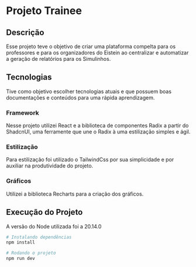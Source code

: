# Projeto Trainee
## Descrição
Esse projeto teve o objetivo de criar uma plataforma compelta para os professores e para os organizadores do Eistein ao centralizar e automatizar a geração de relatórios para os Simulinhos.

## Tecnologias
Tive como objetivo escolher tecnologias atuais e que possuem boas documentações e conteúdos para uma rápida aprendizagem.

### Framework
Nesse projeto utilizei React e a biblioteca de componentes Radix a partir do ShadcnUI, uma ferramente que une o Radix à uma estilização simples e ágil.

### Estilização
Para estilização foi utilizado o TailwindCss por sua simplicidade e por auxiliar na produtividade do projeto.

### Gráficos
Utilizei a biblioteca Recharts para a criação dos gráficos.


## Execução do Projeto

A versão do Node utilizada foi a 20.14.0

```bash
# Instalando dependências
npm install
```

```bash
# Rodando o projeto
npm run dev
```
